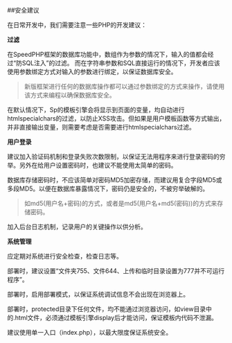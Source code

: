 ##安全建议

在日常开发中，我们需要注意一些PHP的开发建议：

**过滤**

在SpeedPHP框架的数据库功能中，数组作为参数的情况下，输入的值都会经过“防SQL注入”的过滤。
而在字符串参数和SQL直接运行的情况下，开发者应该使用参数绑定方式对输入的参数进行绑定，以保证数据库安全。

> 新版框架进行任何的数据库操作都可以通过参数绑定的方式来操作，请使用该方式来编程以确保数据库安全。

在默认情况下，Sp的模板引擎会将显示到页面的变量，均自动进行htmlspecialchars的过滤，以防止XSS攻击。但如果是用户模板函数等方式输出，并非直接输出变量，则需要考虑是否需要进行htmlspecialchars过滤。

**用户登录**

建议加入验证码机制和登录失败次数限制，以保证无法用程序来进行登录密码的穷举。另外在给用户设置密码时，也建议不能使用太简单的密码。

数据库存储密码时，不应该简单对密码MD5加密存储，而建议用复合字段MD5或多段MD5。以便在数据库暴露情况下，密码仍是安全的，不被穷举破解的。

> 如md5(用户名+密码)的方式，或者是md5(用户名+md5(密码))的方式来存储密码。

加入后台日志机制，记录用户的关键操作以供分析。

**系统管理**

应定期对系统进行安全检查，检查日志等。

部署时，建议设置“文件夹755、文件644、上传和临时目录设置为777并不可运行程序”。

部署时，启用部署模式，以保证系统调试信息不会出现在浏览器上。

部署时，protected目录下任何文件，均不能通过浏览器访问，如view目录中的.html文件，必须通过模板引擎display后才能访问，保证模板内代码不泄漏。

建议使用单一入口（index.php），以最大限度保证系统安全。
